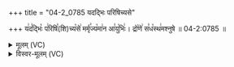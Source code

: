 +++
title = "04-2_0785 यदद्भिः परिषिच्यसे"

+++
य꣢द꣣द्भिः꣡ प꣢रिषि꣣(शि)च्य꣡से꣢ मर्मृ꣣ज्य꣡मा꣢न आ꣣यु꣡भिः꣢। द्रो꣡णे꣢ स꣣ध꣡स्थ꣢मश्नुषे ॥ 04-2:0785 ॥

<details><summary>मूलम् (VC)</summary>

य꣢द꣣द्भिः꣡ प꣢रिषि꣣च्य꣡से꣢ मर्मृ꣣ज्य꣡मा꣢न आ꣣यु꣡भिः꣢ । द्रो꣡णे꣢ स꣣ध꣡स्थ꣢मश्नुषे ॥७८५॥
</details>

<details><summary>विस्वर-मूलम् (VC)</summary>

यदद्भिः परिषिच्यसे मर्मृज्यमान आयुभिः । द्रोणे सधस्थमश्नुषे ॥७८५॥
</details>